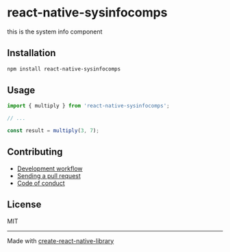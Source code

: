 # react-native-sysinfocomps

this is the system info component

## Installation


```sh
npm install react-native-sysinfocomps
```


## Usage


```js
import { multiply } from 'react-native-sysinfocomps';

// ...

const result = multiply(3, 7);
```


## Contributing

- [Development workflow](CONTRIBUTING.md#development-workflow)
- [Sending a pull request](CONTRIBUTING.md#sending-a-pull-request)
- [Code of conduct](CODE_OF_CONDUCT.md)

## License

MIT

---

Made with [create-react-native-library](https://github.com/callstack/react-native-builder-bob)
